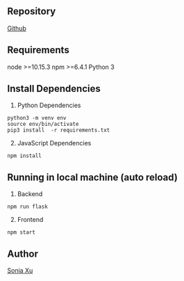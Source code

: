 ## Repository
[Github](https://github.com/soniaxu7/GoAnalytics.git)

## Requirements
node >=10.15.3
npm >=6.4.1
Python 3

## Install Dependencies
1. Python Dependencies
```
python3 -m venv env
source env/bin/activate
pip3 install  -r requirements.txt
```
2. JavaScript Dependencies
```
npm install
```

## Running in local machine (auto reload)
1. Backend
```
npm run flask
```
2. Frontend
```
npm start
```

## Author
[Sonia Xu](mailto:soniaxu7@foxmail.com)
